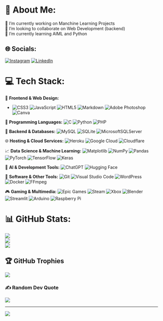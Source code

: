 # 💫 About Me:
🔭 I’m currently working on Manchine Learning Projects<br>👯 I’m looking to collaborate on Web Development (backend)<br>🌱 I’m currently learning AIML and Python


## 🌐 Socials:
[![Instagram](https://img.shields.io/badge/Instagram-%23E4405F.svg?logo=Instagram&logoColor=white)](https://instagram.com/iam_sriharan) [![LinkedIn](https://img.shields.io/badge/LinkedIn-%230077B5.svg?logo=linkedin&logoColor=white)](https://linkedin.com/in/sriharan-s-167181199) 

# 💻 Tech Stack:

🎨 **Frontend & Web Design:**
 - ![CSS3](https://img.shields.io/badge/css3-%231572B6.svg?style=for-the-badge&logo=css3&logoColor=white)
  ![JavaScript](https://img.shields.io/badge/javascript-%23323330.svg?style=for-the-badge&logo=javascript&logoColor=%23F7DF1E)
  ![HTML5](https://img.shields.io/badge/html5-%23E34F26.svg?style=for-the-badge&logo=html5&logoColor=white)
  ![Markdown](https://img.shields.io/badge/markdown-%23000000.svg?style=for-the-badge&logo=markdown&logoColor=white)
  ![Adobe Photoshop](https://img.shields.io/badge/adobe%20photoshop-%2331A8FF.svg?style=for-the-badge&logo=adobe%20photoshop&logoColor=white)
  ![Canva](https://img.shields.io/badge/Canva-%2300C4CC.svg?style=for-the-badge&logo=Canva&logoColor=white)

🐍 **Programming Languages:**
  ![C](https://img.shields.io/badge/c-%2300599C.svg?style=for-the-badge&logo=c&logoColor=white)
  ![Python](https://img.shields.io/badge/python-3670A0?style=for-the-badge&logo=python&logoColor=ffdd54)
  ![PHP](https://img.shields.io/badge/php-%23777BB4.svg?style=for-the-badge&logo=php&logoColor=white)

📂 **Backend & Databases:**
  ![MySQL](https://img.shields.io/badge/MySQL-4479A1?logo=mysql&logoColor=fff&style=for-the-badge)
  ![SQLite](https://img.shields.io/badge/sqlite-%2307405e.svg?style=for-the-badge&logo=sqlite&logoColor=white)
  ![MicrosoftSQLServer](https://img.shields.io/badge/Microsoft%20SQL%20Server-CC2927?style=for-the-badge&logo=microsoft%20sql%20server&logoColor=white)

🌐 **Hosting & Cloud Services:** 
  ![Heroku](https://img.shields.io/badge/heroku-%23430098.svg?style=for-the-badge&logo=heroku&logoColor=white)
  ![Google Cloud](https://img.shields.io/badge/Google%20Cloud-%234285F4.svg?logo=google-cloud&logoColor=white&style=for-the-badge)
  ![Cloudflare](https://img.shields.io/badge/Cloudflare-F38020?logo=Cloudflare&logoColor=white&&style=for-the-badge)

📈 **Data Science & Machine Learning:** 
  ![Matplotlib](https://img.shields.io/badge/Matplotlib-%23ffffff.svg?style=for-the-badge&logo=Matplotlib&logoColor=black)
  ![NumPy](https://img.shields.io/badge/numpy-%23013243.svg?style=for-the-badge&logo=numpy&logoColor=white)
  ![Pandas](https://img.shields.io/badge/pandas-%23150458.svg?style=for-the-badge&logo=pandas&logoColor=white)
  ![PyTorch](https://img.shields.io/badge/PyTorch-%23EE4C2C.svg?style=for-the-badge&logo=PyTorch&logoColor=white)
  ![TensorFlow](https://img.shields.io/badge/TensorFlow-%23FF6F00.svg?style=for-the-badge&logo=TensorFlow&logoColor=white)
  ![Keras](https://img.shields.io/badge/Keras-%23D00000.svg?style=for-the-badge&logo=Keras&logoColor=white)

🤖 **AI & Development Tools:** 
  ![ChatGPT](https://img.shields.io/badge/ChatGPT-74aa9c?logo=openai&logoColor=white&style=for-the-badge)
  ![Hugging Face](https://img.shields.io/badge/Hugging%20Face-FFD21E?logo=huggingface&logoColor=000&style=for-the-badge)

🧩 **Software & Other Tools:**
  ![Git](https://img.shields.io/badge/git-%23F05033.svg?style=for-the-badge&logo=git&logoColor=white)
  ![Visual Studio Code](https://custom-icon-badges.demolab.com/badge/Visual%20Studio%20Code-0078d7.svg?logo=vsc&logoColor=white&style=for-the-badge)
  ![WordPress](https://img.shields.io/badge/WordPress-%23117AC9.svg?style=for-the-badge&logo=WordPress&logoColor=white)
  ![Docker](https://img.shields.io/badge/docker-%230db7ed.svg?style=for-the-badge&logo=docker&logoColor=white)
  ![FFmpeg](https://shields.io/badge/FFmpeg-%23171717.svg?logo=ffmpeg&style=for-the-badge&labelColor=171717&logoColor=5cb85c)

🎮 **Gaming & Multimedia:**
  ![Epic Games](https://img.shields.io/badge/epicgames-%23313131.svg?style=for-the-badge&logo=epicgames&logoColor=white)
  ![Steam](https://img.shields.io/badge/steam-%23000000.svg?style=for-the-badge&logo=steam&logoColor=white)
  ![Xbox](https://img.shields.io/badge/xbox-%23107C10.svg?style=for-the-badge&logo=xbox&logoColor=white)
  ![Blender](https://img.shields.io/badge/blender-%23F5792A.svg?style=for-the-badge&logo=blender&logoColor=white)
  ![Streamlit](https://img.shields.io/badge/Streamlit-%23FE4B4B.svg?style=for-the-badge&logo=streamlit&logoColor=white)
  ![Arduino](https://img.shields.io/badge/-Arduino-00979D?style=for-the-badge&logo=Arduino&logoColor=white)
  ![Raspberry Pi](https://img.shields.io/badge/-Raspberry_Pi-C51A4A?style=for-the-badge&logo=Raspberry-Pi)

# 📊 GitHub Stats:
![](https://github-readme-stats.vercel.app/api?username=Sriharan-S&theme=dark&hide_border=false&include_all_commits=true&count_private=true)<br/>
![](https://github-readme-streak-stats.herokuapp.com/?user=Sriharan-S&theme=dark&hide_border=false)<br/>
![](https://github-readme-stats.vercel.app/api/top-langs/?username=Sriharan-S&theme=dark&hide_border=false&include_all_commits=true&count_private=true&layout=compact)

## 🏆 GitHub Trophies
![](https://github-profile-trophy.vercel.app/?username=Sriharan-S&theme=radical&no-frame=false&no-bg=false&margin-w=4)

### ✍️ Random Dev Quote
![](https://quotes-github-readme.vercel.app/api?type=horizontal&theme=radical)

---
[![](https://visitcount.itsvg.in/api?id=Sriharan-S&icon=0&color=0)](https://visitcount.itsvg.in)

<!-- Proudly created with GPRM ( https://gprm.itsvg.in ) -->
